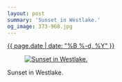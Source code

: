 ```yaml
---
layout: post
summary: 'Sunset in Westlake.'
og_image: 373-968.jpg
---
```


<p>
 <time>
  <a href="/373">
   {{ page.date | date: "%B %-d, %Y" }}
  </a>
 </time>
 <a href="/373">
  <figure data-taken="10/17/2014">
   <img alt="Sunset in Westlake." sizes="(min-width: 700px) 50vw, calc(100vw - 2rem)" src="{{ site.assets_url }}/373-484.jpg" srcset="{{ site.assets_url }}/373-968.jpg 968w, {{ site.assets_url }}/373-726.jpg 726w, {{ site.assets_url }}/373-484.jpg 484w, {{ site.assets_url }}/373-242.jpg 242w"/>
  </figure>
 </a>
 <span>
  Sunset in Westlake.
 </span>
</p>
